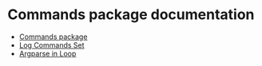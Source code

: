 # Commands package documentation

-   [Commands package](commands_package.md)
-   [Log Commands Set](log_doc.md)
-   [Argparse in Loop](argparse_in_loop.md)

